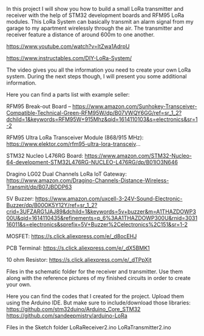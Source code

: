 In this project I will show you how to build a small LoRa transmitter and receiver with the help of STM32 development boards and RFM95 LoRa modules. This LoRa System can basically transmit an alarm signal from my garage to my apartment wirelessly through the air. The transmitter and receiver feature a distance of around 600m to one another.

https://www.youtube.com/watch?v=ItZwa1AdrpU

https://www.instructables.com/DIY-LoRa-System/

The video gives you all the information you need to create your own LoRa system. During the next steps though, I will present you some additional information. 

Here you can find a parts list with example seller:

RFM95 Break-out Board – https://www.amazon.com/Sunhokey-Transceiver-Compatible-Technical-Green-RFM95W/dp/B07VWQY6GG/ref=sr_1_2?dchild=1&keywords=RFM95W+915Mhz&qid=1614110103&s=electronics&sr=1-2

RFM95 Ultra LoRa Transceiver Module (868/915 MHz): https://www.elektor.com/rfm95-ultra-lora-transceiv...

STM32 Nucleo L476RG Board: https://www.amazon.com/STM32-Nucleo-64-development-STM32L476RG-NUCLEO-L476RG/dp/B01IO3N646

Dragino LG02 Dual Channels LoRa IoT Gateway: https://www.amazon.com/Dragino-Channels-Distance-Wireless-Transmit/dp/B07JBDDP63

5V Buzzer: https://www.amazon.com/uxcell-3-24V-Sound-Electronic-Buzzer/dp/B00OK5Y12Y/ref=sr_1_2?crid=3UFZARG1JAJ89&dchild=1&keywords=5v+buzzer&m=A1THAZDOWP300U&qid=1614110435&refinements=p_6%3AA1THAZDOWP300U&rnid=303116011&s=electronics&sprefix=5V+Buzzer%2Celectronics%2C151&sr=1-2

MOSFET: https://s.click.aliexpress.com/e/_d8ocEHJ

PCB Terminal: https://s.click.aliexpress.com/e/_dX5BMK1

10 ohm Resistor: https://s.click.aliexpress.com/e/_dTPpXjt

Files in the schematic folder for the receiver and transmitter. Use them along with the reference pictures of my finished circuits in order to create your own. 

Here you can find the codes that I created for the project. Upload them using the Arduino IDE. But make sure to include/download those libraries:
https://github.com/stm32duino/Arduino_Core_STM32
https://github.com/sandeepmistry/arduino-LoRa

Files in the Sketch folder
LoRaReceiver2.ino
LoRaTransmitter2.ino
